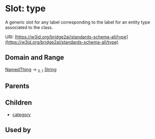 
# Slot: type

A generic slot for any label corresponding to the label for an entity type associated to the class.

URI: [https://w3id.org/bridge2ai/standards-schema-all/type](https://w3id.org/bridge2ai/standards-schema-all/type)


## Domain and Range

[NamedThing](NamedThing.md) &#8594;  <sub>0..1</sub> [String](types/String.md)

## Parents


## Children

 *  [category](category.md)

## Used by

